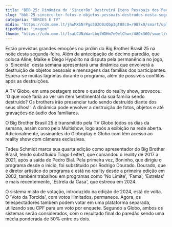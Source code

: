 ```yaml
---
title: "BBB 25: Dinâmica do 'Sincerão' Destruirá Itens Pessoais dos Participantes nesta Segunda-feira (24)"
slug: "bbb-25-sincero-ter-fotos-e-objetos-pessoais-destrudos-nesta-segunda-24"
categoria: "SÉRIES E TV"
midia: "https://cdn.ome.lt/jhwMX5NrPgo5U2O0zQbp3gt08c0=/987x0/smart/uploads/conteudo/fotos/vitoria-strada-chorando-bbb.png"
tipoMidia: "imagem"
thumb: "https://cdn.ome.lt/lsaLCUNzWarLbqlWDHm7e0elChw=/480x360/smart/extras/conteudos/joao-gabril-bbb-chorando.webp"
---
```


Estão previstas grandes emoções no jardim do Big Brother Brasil 25 na noite desta segunda-feira. Além da antecipação do décimo paredão, que coloca Aline, Maike e Diego Hypólito na disputa pela permanência no jogo, o 'Sincerão' desta semana apresentará uma dinâmica que envolverá a destruição de objetos pessoais e mensagens das famílias dos participantes. Espera-se muitas lágrimas durante o programa, além de possíveis conflitos após as destruições.

A TV Globo, em uma postagem sobre o quadro do reality show, provocou: 'O que você faria ao ver um item sentimental da sua família sendo destruído? Os brothers irão presenciar tudo sendo destruído diante dos seus olhos!'. A dinâmica pode envolver a destruição de fotos, objetos e até gravações de áudio dos familiares.

O Big Brother Brasil 25 é transmitido pela TV Globo todos os dias da semana, assim como pelo Multishow, logo após a exibição na rede aberta. Adicionalmente, assinantes do Globoplay e Globo.com têm acesso ao reality show com câmeras exclusivas.

Tadeu Schmidt marca sua quarta edição como apresentador do Big Brother Brasil, tendo substituído Tiago Leifert, que comandou o reality de 2017 a 2021, após a saída de Pedro Bial. Pela primeira vez, Boninho, que dirigiu o programa desde o início, foi substituído por Rodrigo Dourado. Dourado, que é diretor artístico do programa e está no reality desde a primeira edição em 2002, também trabalhou em programas como 'No Limite', 'Fama', 'Estrelas' e mais recentemente, 'Estrela da Casa', que estreou em 2024.

O sistema misto de votação, introduzido na edição de 2024, está de volta. O 'Voto da Torcida', com votos ilimitados, permanece. Agora, os telespectadores também podem votar em uma plataforma separada, utilizando seu CPF para um voto por enquete. Segundo a Globo, ambos os sistemas serão considerados, com o resultado final do paredão sendo uma média ponderada de 50% entre os dois.